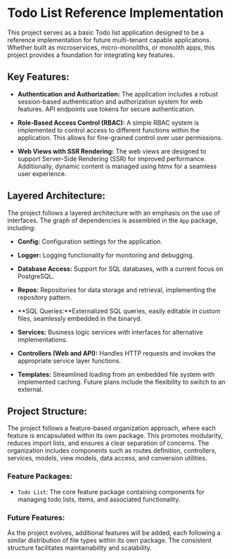 # Todo List Reference Implementation

This project serves as a basic Todo list application designed to be a reference implementation for future multi-tenant capable applications. Whether built as microservices, micro-monoliths, or monolith apps, this project provides a foundation for integrating key features.

## Key Features:

- **Authentication and Authorization:** The application includes a robust session-based authentication and authorization system for web features. API endpoints use tokens for secure authentication.

- **Role-Based Access Control (RBAC):** A simple RBAC system is implemented to control access to different functions within the application. This allows for fine-grained control over user permissions.

- **Web Views with SSR Rendering:** The web views are designed to support Server-Side Rendering (SSR) for improved performance. Additionally, dynamic content is managed using htmx for a seamless user experience.

## Layered Architecture:

The project follows a layered architecture with an emphasis on the use of interfaces. The graph of dependencies is assembled in the `App` package, including:

- **Config:** Configuration settings for the application.

- **Logger:** Logging functionality for monitoring and debugging.

- **Database Access:** Support for SQL databases, with a current focus on PostgreSQL.

- **Repos:** Repositories for data storage and retrieval, implementing the repository pattern.

- **SQL Queries:**Externalized SQL queries, easily editable in custom files, seamlessly embedded in the binaryd.

- **Services:** Business logic services with interfaces for alternative implementations.

- **Controllers (Web and API):** Handles HTTP requests and invokes the appropriate service layer functions.

- **Templates:** Streamlined loading from an embedded file system with implemented caching. Future plans include the flexibility to switch to an external.

## Project Structure:

The project follows a feature-based organization approach, where each feature is encapsulated within its own package. This promotes modularity, reduces import lists, and ensures a clear separation of concerns. The organization includes components such as routes definition, controllers, services, models, view models, data access, and conversion utilities.

### Feature Packages:

- `Todo List`: The core feature package containing components for managing todo lists, items, and associated functionality.

### Future Features:

As the project evolves, additional features will be added, each following a similar distribution of file types within its own package. The consistent structure facilitates maintainability and scalability.


